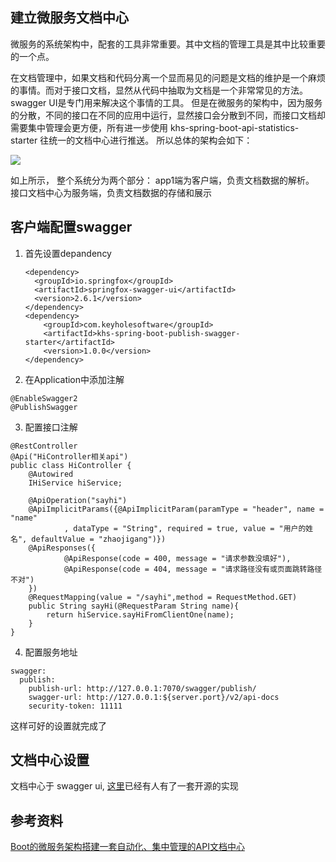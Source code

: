 ## 建立微服务文档中心
微服务的系统架构中，配套的工具非常重要。其中文档的管理工具是其中比较重要的一个点。

在文档管理中，如果文档和代码分离一个显而易见的问题是文档的维护是一个麻烦的事情。而对于接口文档，显然从代码中抽取为文档是一个非常常见的方法。 swagger UI是专门用来解决这个事情的工具。 但是在微服务的架构中，因为服务的分散，不同的接口在不同的应用中运行，显然接口会分散到不同，而接口文档却需要集中管理会更方便，所有进一步使用 khs-spring-boot-api-statistics-starter 往统一的文档中心进行推送。 所以总体的架构会如下：

![](http://7ktqp9.com1.z0.glb.clouddn.com/swagger_center.png)

如上所示， 整个系统分为两个部分： app1端为客户端，负责文档数据的解析。 接口文档中心为服务端，负责文档数据的存储和展示

## 客户端配置swagger

1. 首先设置depandency

    ```
    <dependency>
      <groupId>io.springfox</groupId>
      <artifactId>springfox-swagger-ui</artifactId>
      <version>2.6.1</version>
    </dependency>
    <dependency>
        <groupId>com.keyholesoftware</groupId>
        <artifactId>khs-spring-boot-publish-swagger-starter</artifactId>
        <version>1.0.0</version>
    </dependency>

    ```
2. 在Application中添加注解

  ```
  @EnableSwagger2
  @PublishSwagger
  ```
3. 配置接口注解

  ```
  @RestController
  @Api("HiController相关api")
  public class HiController {
      @Autowired
      IHiService hiService;

      @ApiOperation("sayhi")
      @ApiImplicitParams({@ApiImplicitParam(paramType = "header", name = "name"
              , dataType = "String", required = true, value = "用户的姓名", defaultValue = "zhaojigang")})
      @ApiResponses({
              @ApiResponse(code = 400, message = "请求参数没填好"),
              @ApiResponse(code = 404, message = "请求路径没有或页面跳转路径不对")
      })
      @RequestMapping(value = "/sayhi",method = RequestMethod.GET)
      public String sayHi(@RequestParam String name){
          return hiService.sayHiFromClientOne(name);
      }
  }

  ```
4. 配置服务地址

  ```
  swagger:
    publish:
      publish-url: http://127.0.0.1:7070/swagger/publish/
      swagger-url: http://127.0.0.1:${server.port}/v2/api-docs
      security-token: 11111
  ```

这样可好的设置就完成了

## 文档中心设置
文档中心于 swagger ui, [这里](https://github.com/burnettzhong/khs-spring-boot-publish-swagger-starter)已经有人有了一套开源的实现
## 参考资料
[Boot的微服务架构搭建一套自动化、集中管理的API文档中心](https://segmentfault.com/a/1190000009066607)
